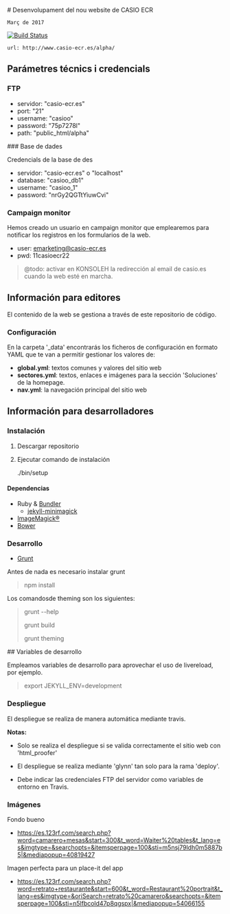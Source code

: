 # Desenvolupament del nou website de CASIO ECR

	Març de 2017

[![Build Status](https://travis-ci.org/casioecr/casio-ecr.es.png)](https://travis-ci.org/casioecr/casio-ecr.es)

	url: http://www.casio-ecr.es/alpha/


## Parámetres técnics i credencials

### FTP

- servidor: "casio-ecr.es"
- port: "21"
- username: "casioo"
- password: "75p7278l"
- path: "public_html/alpha"

### Base de dades

Credencials de la base de des

- servidor: "casio-ecr.es" o "localhost"
- database: "casioo_db1"
- username: "casioo_1"
- password: "nrGy2QGTtYiuwCvi"

### Campaign monitor

Hemos creado un usuario en campaign monitor que emplearemos para notificar los registros en los formularios de la web.

- user: emarketing@casio-ecr.es
- pwd: 11casioecr22

> @todo: activar en KONSOLEH la redirección al email de casio.es cuando la web esté en marcha.

## Información para editores

El contenido de la web se gestiona a través de este repositorio de código.

### Configuración

En la carpeta '_data' encontrarás los ficheros de configuración en
formato YAML que te van a permitir gestionar los valores de:

- **global.yml**: textos comunes y valores del sitio web
- **sectores.yml**: textos, enlaces e imágenes para la sección 'Soluciones' de la homepage.
- **nav.yml**: la navegación principal del sitio web

## Información para desarrolladores

### Instalación

1. Descargar repositorio
1. Ejecutar comando de instalación

	./bin/setup

#### Dependencias

- Ruby & [Bundler](http://bundler.io/)
  - [jekyll-minimagick](https://github.com/zroger/jekyll-minimagick)
- [ImageMagick®](http://www.imagemagick.org/)
- [Bower](http://bower.io/)

### Desarrollo

- [Grunt](http://gruntjs.com/)

Antes de nada es necesario instalar grunt

> npm install

Los comandosde theming son los siguientes:

> grunt --help
> 
> grunt build
> 
> grunt theming

## Variables de desarrollo

Empleamos variables de desarrollo para aprovechar el uso de livereload, por ejemplo.

> export JEKYLL_ENV=development

### Despliegue

El despliegue se realiza de manera automática mediante travis.

**Notas:**

- Solo se realiza el despliegue si se valida correctamente el sitio web con 'html_proofer'

- El despliegue se realiza mediante 'glynn' tan solo para la rama 'deploy'.

- Debe indicar las credenciales FTP del servidor como variables de entorno en Travis.


### Imágenes

Fondo bueno  
- https://es.123rf.com/search.php?word=camarero+mesas&start=300&t_word=Waiter%20tables&t_lang=es&imgtype=&searchopts=&itemsperpage=100&sti=m5nsj79ldh0m5887b5|&mediapopup=40819427

Imagen perfecta para un place-it del app  
- https://es.123rf.com/search.php?word=retrato+restaurante&start=600&t_word=Restaurant%20portrait&t_lang=es&imgtype=&oriSearch=retrato%20camarero&searchopts=&itemsperpage=100&sti=n5lfbcold47p8qgspx|&mediapopup=54066155


